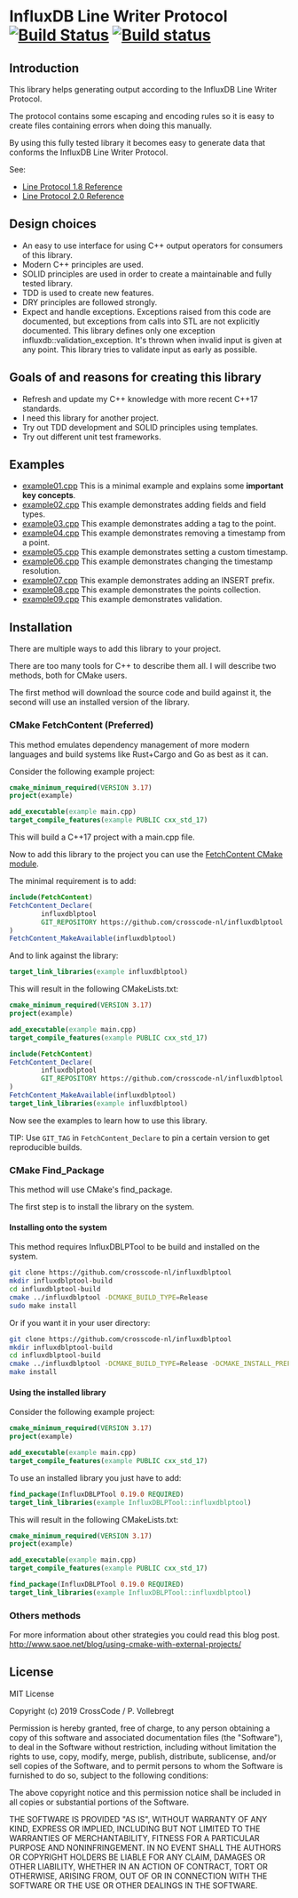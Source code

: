 # InfluxDB Line Writer Protocol [![Build Status](https://travis-ci.com/crosscode-nl/influxdblptool.svg?branch=master)](https://travis-ci.com/crosscode-nl/influxdblptool) [![Build status](https://ci.appveyor.com/api/projects/status/eje2c2beookmn93b?svg=true)](https://ci.appveyor.com/project/crosscode-nl/influxdblptool)

## Introduction

This library helps generating output according to the InfluxDB Line Writer Protocol.   

The protocol contains some escaping and encoding rules so it is easy to create files containing errors when doing this manually.

By using this fully tested library it becomes easy to generate data that conforms the InfluxDB Line Writer Protocol.   

See:
* [Line Protocol 1.8 Reference](https://docs.influxdata.com/influxdb/v1.8/write_protocols/line_protocol_reference/)
* [Line Protocol 2.0 Reference](https://v2.docs.influxdata.com/v2.0/reference/syntax/line-protocol/)

## Design choices

* An easy to use interface for using C++ output operators for consumers of this library.
* Modern C++ principles are used. 
* SOLID principles are used in order to create a maintainable and fully tested library.
* TDD is used to create new features.
* DRY principles are followed strongly.
* Expect and handle exceptions. Exceptions raised from this code are documented, but exceptions from calls into STL are
  not explicitly documented. This library defines only one exception influxdb::validation_exception. It's thrown when
  invalid input is given at any point. This library tries to validate input as early as possible. 

## Goals of and reasons for creating this library

* Refresh and update my C++ knowledge with more recent C++17 standards.
* I need this library for another project.
* Try out TDD development and SOLID principles using templates.
* Try out different unit test frameworks. 

## Examples

* [example01.cpp](examples/example01.cpp) This is a minimal example and explains some **important key concepts**.
* [example02.cpp](examples/example02.cpp) This example demonstrates adding fields and field types.  
* [example03.cpp](examples/example03.cpp) This example demonstrates adding a tag to the point.
* [example04.cpp](examples/example04.cpp) This example demonstrates removing a timestamp from a point.
* [example05.cpp](examples/example05.cpp) This example demonstrates setting a custom timestamp.
* [example06.cpp](examples/example06.cpp) This example demonstrates changing the timestamp resolution.
* [example07.cpp](examples/example07.cpp) This example demonstrates adding an INSERT prefix.
* [example08.cpp](examples/example08.cpp) This example demonstrates the points collection.
* [example09.cpp](examples/example09.cpp) This example demonstrates validation. 

## Installation

There are multiple ways to add this library to your project.

There are too many tools for C++ to describe them all. I will describe two methods, both for CMake users. 

The first method will download the source code and build against it, the second will use an installed version of the
library.  

### CMake FetchContent (Preferred)

This method emulates dependency management of more modern languages and build systems like Rust+Cargo and Go 
as best as it can.

Consider the following example project: 

```cmake
cmake_minimum_required(VERSION 3.17)
project(example)

add_executable(example main.cpp)
target_compile_features(example PUBLIC cxx_std_17)
```

This will build a C++17 project with a main.cpp file.

Now to add this library to the project you can use the [FetchContent CMake module](https://cmake.org/cmake/help/v3.18/module/FetchContent.html). 

The minimal requirement is to add: 

```cmake
include(FetchContent)
FetchContent_Declare(
        influxdblptool
        GIT_REPOSITORY https://github.com/crosscode-nl/influxdblptool
)
FetchContent_MakeAvailable(influxdblptool)
```

And to link against the library: 

```cmake
target_link_libraries(example influxdblptool)
```

This will result in the following CMakeLists.txt:

```cmake
cmake_minimum_required(VERSION 3.17)
project(example)

add_executable(example main.cpp)
target_compile_features(example PUBLIC cxx_std_17)

include(FetchContent)
FetchContent_Declare(
        influxdblptool
        GIT_REPOSITORY https://github.com/crosscode-nl/influxdblptool
)
FetchContent_MakeAvailable(influxdblptool)
target_link_libraries(example influxdblptool)
```

Now see the examples to learn how to use this library.

TIP: Use `GIT_TAG` in `FetchContent_Declare` to pin a certain version to get reproducible builds.

### CMake Find_Package

This method will use CMake's find_package.

The first step is to install the library on the system.

#### Installing onto the system

This method requires InfluxDBLPTool to be build and installed on the system.

```bash
git clone https://github.com/crosscode-nl/influxdblptool
mkdir influxdblptool-build
cd influxdblptool-build
cmake ../influxdblptool -DCMAKE_BUILD_TYPE=Release
sudo make install 
```

Or if you want it in your user directory: 

```bash
git clone https://github.com/crosscode-nl/influxdblptool
mkdir influxdblptool-build
cd influxdblptool-build
cmake ../influxdblptool -DCMAKE_BUILD_TYPE=Release -DCMAKE_INSTALL_PREFIX=$HOME
make install 
```

#### Using the installed library

Consider the following example project: 

```cmake
cmake_minimum_required(VERSION 3.17)
project(example)

add_executable(example main.cpp)
target_compile_features(example PUBLIC cxx_std_17)
```

To use an installed library you just have to add: 

```cmake
find_package(InfluxDBLPTool 0.19.0 REQUIRED)
target_link_libraries(example InfluxDBLPTool::influxdblptool)
```

This will result in the following CMakeLists.txt:

```cmake
cmake_minimum_required(VERSION 3.17)
project(example)

add_executable(example main.cpp)
target_compile_features(example PUBLIC cxx_std_17)

find_package(InfluxDBLPTool 0.19.0 REQUIRED)
target_link_libraries(example InfluxDBLPTool::influxdblptool)
```

### Others methods

For more information about other strategies you could read this blog post. http://www.saoe.net/blog/using-cmake-with-external-projects/

## License

MIT License

Copyright (c) 2019 CrossCode / P. Vollebregt

Permission is hereby granted, free of charge, to any person obtaining a copy of this software and associated documentation files (the "Software"), to deal in the Software without restriction, including without limitation the rights to use, copy, modify, merge, publish, distribute, sublicense, and/or sell copies of the Software, and to permit persons to whom the Software is furnished to do so, subject to the following conditions:

The above copyright notice and this permission notice shall be included in all copies or substantial portions of the Software.

THE SOFTWARE IS PROVIDED "AS IS", WITHOUT WARRANTY OF ANY KIND, EXPRESS OR IMPLIED, INCLUDING BUT NOT LIMITED TO THE WARRANTIES OF MERCHANTABILITY, FITNESS FOR A PARTICULAR PURPOSE AND NONINFRINGEMENT. IN NO EVENT SHALL THE AUTHORS OR COPYRIGHT HOLDERS BE LIABLE FOR ANY CLAIM, DAMAGES OR OTHER LIABILITY, WHETHER IN AN ACTION OF CONTRACT, TORT OR OTHERWISE, ARISING FROM, OUT OF OR IN CONNECTION WITH THE SOFTWARE OR THE USE OR OTHER DEALINGS IN THE SOFTWARE.
